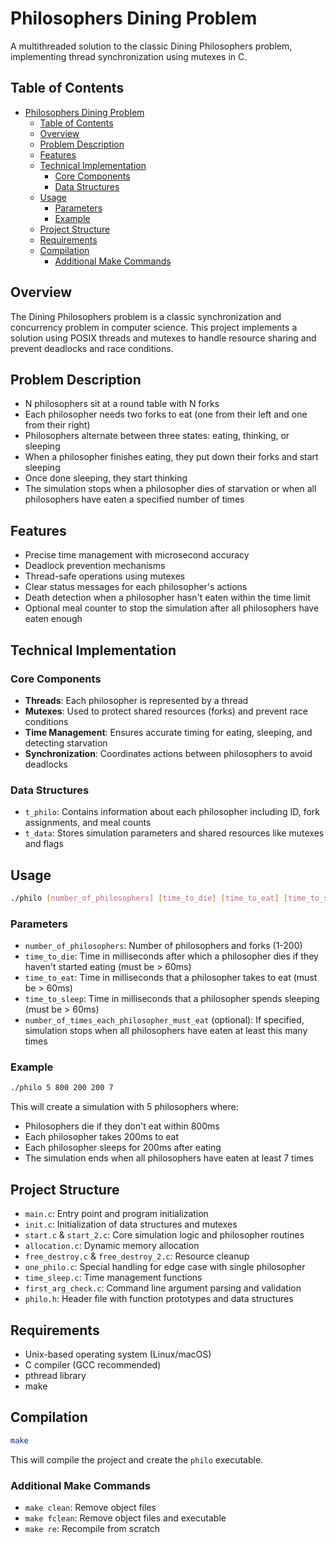 # Philosophers Dining Problem

A multithreaded solution to the classic Dining Philosophers problem, implementing thread synchronization using mutexes in C.

## Table of Contents
- [Philosophers Dining Problem](#philosophers-dining-problem)
  - [Table of Contents](#table-of-contents)
  - [Overview](#overview)
  - [Problem Description](#problem-description)
  - [Features](#features)
  - [Technical Implementation](#technical-implementation)
    - [Core Components](#core-components)
    - [Data Structures](#data-structures)
  - [Usage](#usage)
    - [Parameters](#parameters)
    - [Example](#example)
  - [Project Structure](#project-structure)
  - [Requirements](#requirements)
  - [Compilation](#compilation)
    - [Additional Make Commands](#additional-make-commands)

## Overview

The Dining Philosophers problem is a classic synchronization and concurrency problem in computer science. This project implements a solution using POSIX threads and mutexes to handle resource sharing and prevent deadlocks and race conditions.

## Problem Description

- N philosophers sit at a round table with N forks
- Each philosopher needs two forks to eat (one from their left and one from their right)
- Philosophers alternate between three states: eating, thinking, or sleeping
- When a philosopher finishes eating, they put down their forks and start sleeping
- Once done sleeping, they start thinking
- The simulation stops when a philosopher dies of starvation or when all philosophers have eaten a specified number of times

## Features

- Precise time management with microsecond accuracy
- Deadlock prevention mechanisms
- Thread-safe operations using mutexes
- Clear status messages for each philosopher's actions
- Death detection when a philosopher hasn't eaten within the time limit
- Optional meal counter to stop the simulation after all philosophers have eaten enough

## Technical Implementation

### Core Components

- **Threads**: Each philosopher is represented by a thread
- **Mutexes**: Used to protect shared resources (forks) and prevent race conditions
- **Time Management**: Ensures accurate timing for eating, sleeping, and detecting starvation
- **Synchronization**: Coordinates actions between philosophers to avoid deadlocks

### Data Structures

- `t_philo`: Contains information about each philosopher including ID, fork assignments, and meal counts
- `t_data`: Stores simulation parameters and shared resources like mutexes and flags

## Usage

```bash
./philo [number_of_philosophers] [time_to_die] [time_to_eat] [time_to_sleep] [optional: number_of_times_each_philosopher_must_eat]
```

### Parameters

- `number_of_philosophers`: Number of philosophers and forks (1-200)
- `time_to_die`: Time in milliseconds after which a philosopher dies if they haven't started eating (must be > 60ms)
- `time_to_eat`: Time in milliseconds that a philosopher takes to eat (must be > 60ms)
- `time_to_sleep`: Time in milliseconds that a philosopher spends sleeping (must be > 60ms)
- `number_of_times_each_philosopher_must_eat` (optional): If specified, simulation stops when all philosophers have eaten at least this many times

### Example

```bash
./philo 5 800 200 200 7
```

This will create a simulation with 5 philosophers where:
- Philosophers die if they don't eat within 800ms
- Each philosopher takes 200ms to eat
- Each philosopher sleeps for 200ms after eating
- The simulation ends when all philosophers have eaten at least 7 times

## Project Structure

- `main.c`: Entry point and program initialization
- `init.c`: Initialization of data structures and mutexes
- `start.c` & `start_2.c`: Core simulation logic and philosopher routines
- `allocation.c`: Dynamic memory allocation
- `free_destroy.c` & `free_destroy_2.c`: Resource cleanup
- `one_philo.c`: Special handling for edge case with single philosopher
- `time_sleep.c`: Time management functions
- `first_arg_check.c`: Command line argument parsing and validation
- `philo.h`: Header file with function prototypes and data structures

## Requirements

- Unix-based operating system (Linux/macOS)
- C compiler (GCC recommended)
- pthread library
- make

## Compilation

```bash
make
```

This will compile the project and create the `philo` executable.

### Additional Make Commands

- `make clean`: Remove object files
- `make fclean`: Remove object files and executable
- `make re`: Recompile from scratch